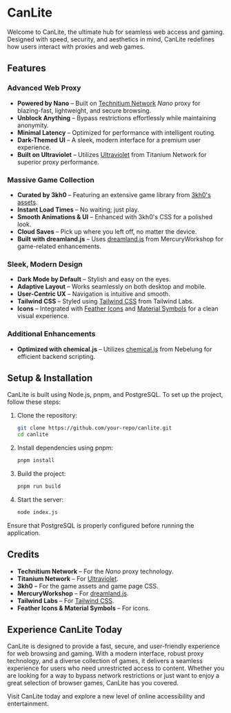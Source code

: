 # CanLite

Welcome to CanLite, the ultimate hub for seamless web access and gaming. Designed with speed, security, and aesthetics in mind, CanLite redefines how users interact with proxies and web games.

## Features

### Advanced Web Proxy
- **Powered by Nano** – Built on [Technitium Network](https://technitium.com/) *Nano* proxy for blazing-fast, lightweight, and secure browsing.
- **Unblock Anything** – Bypass restrictions effortlessly while maintaining anonymity.
- **Minimal Latency** – Optimized for performance with intelligent routing.
- **Dark-Themed UI** – A sleek, modern interface for a premium user experience.
- **Built on Ultraviolet** – Utilizes [Ultraviolet](https://github.com/titaniumnetwork-dev/Ultraviolet) from Titanium Network for superior proxy performance.

### Massive Game Collection
- **Curated by 3kh0** – Featuring an extensive game library from [3kh0's assets](https://gitlab.com/3kh0/3kh0-assets).
- **Instant Load Times** – No waiting; just play.
- **Smooth Animations & UI** – Enhanced with 3kh0's CSS for a polished look.
- **Cloud Saves** – Pick up where you left off, no matter the device.
- **Built with dreamland.js** – Uses [dreamland.js](https://github.com/MercuryWorkshop/dreamland.js) from MercuryWorkshop for game-related enhancements.

### Sleek, Modern Design
- **Dark Mode by Default** – Stylish and easy on the eyes.
- **Adaptive Layout** – Works seamlessly on both desktop and mobile.
- **User-Centric UX** – Navigation is intuitive and smooth.
- **Tailwind CSS** – Styled using [Tailwind CSS](https://tailwindcss.com/) from Tailwind Labs.
- **Icons** – Integrated with [Feather Icons](https://feathericons.com/) and [Material Symbols](https://fonts.google.com/icons) for a clean visual experience.

### Additional Enhancements
- **Optimized with chemical.js** – Utilizes [chemical.js](https://github.com/Nebelung/chemical.js) from Nebelung for efficient backend scripting.

## Setup & Installation

CanLite is built using Node.js, pnpm, and PostgreSQL. To set up the project, follow these steps:

1. Clone the repository:
   ```sh
   git clone https://github.com/your-repo/canlite.git
   cd canlite
   ```
2. Install dependencies using pnpm:
   ```sh
   pnpm install
   ```
3. Build the project:
   ```sh
   pnpm run build
   ```
4. Start the server:
   ```sh
   node index.js
   ```

Ensure that PostgreSQL is properly configured before running the application.

## Credits
- **Technitium Network** – For the *Nano* proxy technology.
- **Titanium Network** – For [Ultraviolet](https://github.com/titaniumnetwork-dev/Ultraviolet).
- **3kh0** – For the game assets and game page CSS.
- **MercuryWorkshop** – For [dreamland.js](https://github.com/MercuryWorkshop/dreamland.js).
- **Tailwind Labs** – For [Tailwind CSS](https://tailwindcss.com/).
- **Feather Icons & Material Symbols** – For icons.

## Experience CanLite Today
CanLite is designed to provide a fast, secure, and user-friendly experience for web browsing and gaming. With a modern interface, robust proxy technology, and a diverse collection of games, it delivers a seamless experience for users who need unrestricted access to content. Whether you are looking for a way to bypass network restrictions or just want to enjoy a great selection of browser games, CanLite has you covered.

Visit CanLite today and explore a new level of online accessibility and entertainment.
